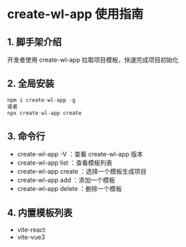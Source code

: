 # create-wl-app 使用指南

## 1. 脚手架介绍

开发者使用 create-wl-app 拉取项目模板，快速完成项目初始化

## 2. 全局安装

```js
npm i create-wl-app -g
或者
npx create-wl-app create
```

## 3. 命令行

- create-wl-app -V ：查看 create-wl-app 版本
- create-wl-app list ：查看模板列表
- create-wl-app create ：选择一个模板生成项目
- create-wl-app add ：添加一个模板
- create-wl-app delete ：删除一个模板

## 4. 内置模板列表

- vite-react
- vite-vue3
